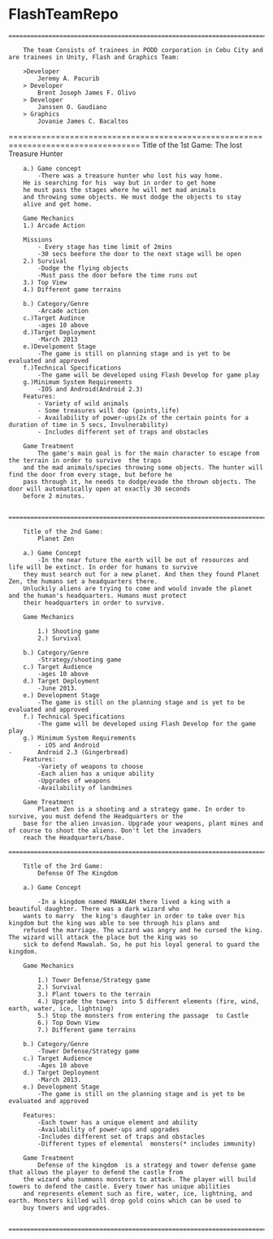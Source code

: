 FlashTeamRepo
=============

    ==================================================================================
  	
		The team Consists of trainees in PODD corporation in Cebu City and are trainees in Unity, Flash and Graphics Team:

		>Developer
			Jeremy A. Pacurib
		> Developer
			Brent Joseph James F. Olivo
		> Developer
			Janssen O. Gaudiano
 		> Graphics
			Jovanie James C. Bacaltos

   ==================================================================================
		Title of the 1st Game:
			The lost Treasure Hunter

		a.) Game concept
			-There was a treasure hunter who lost his way home. 
		He is searching for his  way but in order to get home
		he must pass the stages where he will met mad animals
		and throwing some objects. He must dodge the objects to stay
		alive and get home.

		Game Mechanics
		1.) Arcade Action
 		
		Missions
			- Every stage has time limit of 2mins
			-30 secs beefore the door to the next stage will be open
		2.) Survival
			-Dodge the flying objects
			-Must pass the door before the time runs out
		3.) Top View
		4.) Different game terrains

		b.) Category/Genre
			-Arcade action
		c.)Target Audince
			-ages 10 above
		d.)Target Deployment
			-March 2013 
		e.)Develpoment Stage
			-The game is still on planning stage and is yet to be evaluated and approved
		f.)Technical Specifications
			-The game will be developed using Flash Develop for game play
		g.)Minimum System Requirements
			-IOS and Android(Android 2.3)
		Features:
			- Variety of wild animals
			- Some treasures will dop (points,life)
			- Availability of power-ups(2x of the certain points for a duration of time in 5 secs, Invulnerability)
			- Includes different set of traps and obstacles
		
		Game Treatment
			The game's main goal is for the main character to escape from the terrain in order to survive  the traps
		and the mad animals/species throwing some objects. The hunter will find the door from every stage, but before he
		pass through it, he needs to dodge/evade the thrown objects. The door will automatically open at exactly 30 seconds
		before 2 minutes.

		=====================================================================================

		Title of the 2nd Game: 
			Planet Zen

		a.) Game Concept
			-In the near future the earth will be out of resources and life will be extinct. In order for humans to survive 
		they must search out for a new planet. And then they found Planet Zen, the humans set a headquarters there. 
		Unluckily aliens are trying to come and would invade the planet and the human's headquarters. Humans must protect 
		their headquarters in order to survive.

		Game Mechanics
			
			1.) Shooting game
			2.) Survival
		
		b.) Category/Genre
			-Strategy/shooting game
		c.) Target Audience
			-ages 10 above
		d.) Target Deployment
 			-June 2013.
		e.) Development Stage
			-The game is still on the planning stage and is yet to be evaluated and approved
		f.) Technical Specifications
			-The game will be developed using Flash Develop for the game play
		g.) Minimum System Requirements		
			- iOS and Android 
	-		Android 2.3 (Gingerbread)
		Features:
			-Variety of weapons to choose
			-Each alien has a unique ability
			-Upgrades of weapons
			-Availability of landmines
		
		Game Treatment
			Planet Zen is a shooting and a strategy game. In order to survive, you must defend the Headquarters or the 
		base for the alien invasion. Upgrade your weapons, plant mines and of course to shoot the aliens. Don't let the invaders
		reach the Headquarters/base.
 		=====================================================================================

		Title of the 3rd Game:
			Defense Of The Kingdom

		a.) Game Concept

			-In a kingdom named MAWALAH there lived a king with a beautiful daughter. There was a dark wizard who
		wants to marry  the king's daughter in order to take over his kingdom but the king was able to see through his plans and 
		refused the marriage. The wizard was angry and he cursed the king. The wizard will attack the place but the king was so 
		sick to defend Mawalah. So, he put his loyal general to guard the kingdom.

		Game Mechanics

			1.) Tower Defense/Strategy game
			2.) Survival
			3.) Plant towers to the terrain 
			4.) Upgrade the towers into 5 different elements (fire, wind, earth, water, ice, lightning)
			5.) Stop the monsters from entering the passage  to Castle
			6.) Top Down View
			7.) Different game terrains 
		
		b.) Category/Genre
			-Tower Defense/Strategy game
		c.) Target Audience
		 	-Ages 10 above
		d.) Target Deployment
			-March 2013.
		e.) Development Stage
			-The game is still on the planning stage and is yet to be evaluated and approved

		Features:
			-Each tower has a unique element and ability
			-Availability of power-ups and upgrades
			-Includes different set of traps and obstacles
			-Different types of elemental  monsters(* includes immunity)

		Game Treatment
			Defense of the kingdom  is a strategy and tower defense game that allows the player to defend the castle from
		the wizard who summons monsters to attack. The player will build towers to defend the castle. Every tower has unique abilities
		and represents element such as fire, water, ice, lightning, and earth. Monsters killed will drop gold coins which can be used to
		buy towers and upgrades.  

		=====================================================================================
